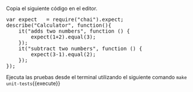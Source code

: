 Copia el siguiente código en el editor.

<pre class="file" data-filename="./test/unit-test/calculator-test.js" data-target="replace">
var expect   = require("chai").expect;
describe("Calculator", function(){
    it("adds two numbers", function () {
        expect(1+2).equal(3);
    }); 
    it("subtract two numbers", function () {
        expect(3-1).equal(2);
    }); 
});
</pre>

Ejecuta las pruebas desde el terminal utilizando el siguiente comando `make unit-tests`{{execute}}